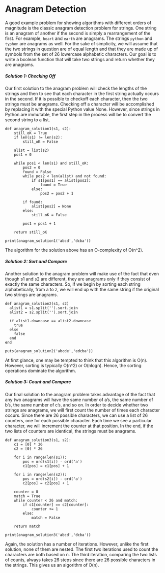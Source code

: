 # Anagram Detection
A good example problem for showing algorithms with different orders of magnitude is the classic
anagram detection problem for strings. One string is an anagram of another if the second is simply
a rearrangement of the first. For example, `heart` and `earth` are anagrams. The strings `python`
and `typhon` are anagrams as well. For the sake of simplicity, we will assume that the two strings
in question are of equal length and that they are made up of symbols from the set of 26 lowercase
alphabetic characters. Our goal is to write a boolean function that will take two strings and
return whether they are anagrams.

##### Solution 1: Checking Off
Our first solution to the anagram problem will check the lengths of the strings and then to see
that each character in the first string actually occurs in the second. If it is possible to
checkoff each character, then the two strings must be anagrams. Checking off a character will be
accomplished by replacing it with the special Python value None. However, since strings in Python
are immutable, the first step in the process will be to convert the second string to a list.

```
def anagram_solution1(s1, s2):
    still_oK = True
    if len(s1) != len(s2):
        still_oK = False

    alist = list(s2)
    pos1 = 0

    while pos1 < len(s1) and still_oK:
        pos2 = 0
        found = False
        while pos2 < len(alist) and not found:
            if s1[pos1] == alist[pos2]:
                found = True
            else:
                pos2 = pos2 + 1

        if found:
            alist[pos2] = None
        else:
            still_oK = False

        pos1 = pos1 + 1

    return still_oK

print(anagram_solution1('abcd','dcba'))
```

The algorithm for the solution above has an O-complexity of O(n^2).

##### Solution 2: Sort and Compare
Another solution to the anagram problem will make use of the fact that even though s1 and s2
are different, they are anagrams only if they consist of exactly the same characters. So, if
we begin by sorting each string alphabetically, from a to z, we will end up with the same
string if the original two strings are anagrams.

```
def anagram_solution2(s1, s2)
  alist1 = s1.split('').sort.join
  alist2 = s2.split('').sort.join

  if alist1.downcase == alist2.downcase
    true
  else
    false
  end
end

puts(anagram_solution2('abcde','edcba'))
```

At first glance, one may be tempted to think that this algorithm is O(n). However, sorting is
typically O(n^2) or O(nlogn). Hence, the sorting operations dominate the algorithm.

##### Solution 3: Count and Compare
Our final solution to the anagram problem takes advantage of the fact that any two anagrams
will have the same number of a’s, the same number of b’s, the same number of c’s, and so on.
In order to decide whether two strings are anagrams, we will first count the number of times
each character occurs. Since there are 26 possible characters, we can use a list of 26 counters,
one for each possible character. Each time we see a particular character, we will increment the
counter at that position. In the end, if the two lists of counters are identical, the strings
must be anagrams.

```
def anagram_solution3(s1, s2):
    c1 = [0] * 26
    c2 = [0] * 26

    for i in range(len(s1)):
        pos = ord(s1[i]) - ord('a')
        c1[pos] = c1[pos] + 1

    for i in range(len(s2)):
        pos = ord(s2[i]) - ord('a')
        c2[pos] = c2[pos] + 1

    counter = 0
    match = True
    while counter < 26 and match:
        if c1[counter] == c2[counter]:
            counter += 1
        else:
            match = False

    return match

print(anagram_solution3('abcd','dcba'))
```

Again, the solution has a number of iterations. However, unlike the first solution, none of
them are nested. The first two iterations used to count the characters are both based on n.
The third iteration, comparing the two lists of counts, always takes 26 steps since there are
26 possible characters in the strings. This gives us an algorithm of O(n).

